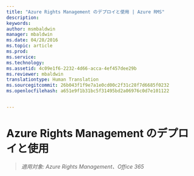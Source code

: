 ```yaml
---
title: "Azure Rights Management のデプロイと使用 | Azure RMS"
description: 
keywords: 
author: msmbaldwin
manager: mbaldwin
ms.date: 04/28/2016
ms.topic: article
ms.prod: 
ms.service: 
ms.technology: 
ms.assetid: 4c09e1f6-2232-4d66-acca-4ef457dee29b
ms.reviewer: mbaldwin
translationtype: Human Translation
ms.sourcegitcommit: 26b043f1f9e7a1e0cd00c2f31c28f7d6685f0232
ms.openlocfilehash: a651e9f1b31bc5f31495bd2a06976c0d7e101122


---
```


# Azure Rights Management のデプロイと使用

>*適用対象: Azure Rights Management、Office 365*




<!--HONumber=Aug16_HO4-->


